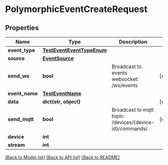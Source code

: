 # PolymorphicEventCreateRequest


## Properties
Name | Type | Description | Notes
------------ | ------------- | ------------- | -------------
**event_type** | [**TestEventEventTypeEnum**](TestEventEventTypeEnum.md) |  | 
**source** | [**EventSource**](EventSource.md) |  | 
**send_ws** | **bool** | Broadcast to events websocket: /ws/events | [optional] 
**event_name** | [**TestEventName**](TestEventName.md) |  | 
**data** | **dict(str, object)** |  | [optional] 
**send_mqtt** | **bool** | Broadcast to mqtt topic: /devices/{device-id}/commands/ | [optional] 
**device** | **int** |  | 
**stream** | **int** |  | 

[[Back to Model list]](../README.md#documentation-for-models) [[Back to API list]](../README.md#documentation-for-api-endpoints) [[Back to README]](../README.md)


